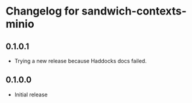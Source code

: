 # Changelog for sandwich-contexts-minio

## 0.1.0.1

* Trying a new release because Haddocks docs failed.

## 0.1.0.0

* Initial release
